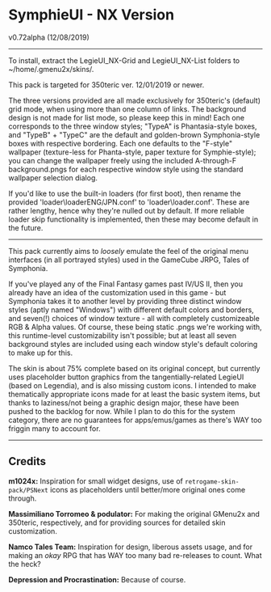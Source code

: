 # SymphieUI - NX Version
v0.72alpha (12/08/2019)

---

To install, extract the LegieUI_NX-Grid and LegieUI_NX-List folders to ~/home/.gmenu2x/skins/.

This pack is targeted for 350teric ver. 12/01/2019 or newer.

The three versions provided are all made exclusively for 350teric's (default) grid mode, when using more than one column of links. The background design is not made for list mode, so please keep this in mind! Each one corresponds to the three window styles; "TypeA" is Phantasia-style boxes, and "TypeB" + "TypeC" are the default and golden-brown Symphonia-style boxes with respective bordering. Each one defaults to the "F-style" wallpaper (texture-less for Phanta-style, paper texture for Symphie-style); you can change the wallpaper freely using the included A-through-F background.pngs for each respective window style using the standard wallpaper selection dialog.

If you'd like to use the built-in loaders (for first boot), then rename the provided 'loader\loaderENG/JPN.conf' to 'loader\loader.conf'. These are rather lengthy, hence why they're nulled out by default. If more reliable loader skip functionality is implemented, then these may become default in the future.

---

This pack currently aims to *loosely* emulate the feel of the original menu interfaces (in all portrayed styles) used in the GameCube JRPG, Tales of Symphonia.

If you've played any of the Final Fantasy games past IV/US II, then you already have an idea of the customization used in this game - but Symphonia takes it to another level by providing three distinct window styles (aptly named "Windows") with different default colors and borders, and seven(!) choices of window texture - all with completely customizeable RGB & Alpha values. Of course, these being static .pngs we're working with, this runtime-level customizability isn't possible; but at least all seven background styles are included using each window style's default coloring to make up for this.

The skin is about 75% complete based on its original concept, but currently uses placeholder button graphics from the tangentially-related LegieUI (based on Legendia), and is also missing custom icons. I intended to make thematically appropriate icons made for at least the basic system items, but thanks to laziness/not being a graphic design major, these have been pushed to the backlog for now. While I plan to do this for the system category, there are no guarantees for apps/emus/games as there's WAY too friggin many to account for.

---
## Credits

**m1024x:** Inspiration for small widget designs, use of `retrogame-skin-pack/PSNext` icons as placeholders until better/more original ones come through.

**Massimiliano Torromeo & podulator:** For making the original GMenu2x and 350teric, respectively, and for providing sources for detailed skin customization.

**Namco Tales Team:** Inspiration for design, liberous assets usage, and for making an *okay* RPG that has WAY too many bad re-releases to count. What the heck?

**Depression and Procrastination:** Because of course.
